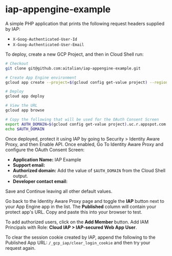 # iap-appengine-example

A simple PHP application that prints the following request headers supplied by IAP:

 * `X-Goog-Authenticated-User-Id`
 * `X-Goog-Authenticated-User-Email`
 
To deploy, create a new GCP Project, and then in Cloud Shell run:

```sh
# Checkout
git clone git@github.com:aitalian/iap-appengine-example.git

# Create App Engine environment
gcloud app create --project=$(gcloud config get-value project) --region=us-central

# Deploy
gcloud app deploy

# View the URL
gcloud app browse

# Copy the following that will be used for the OAuth Consent Screen
export AUTH_DOMAIN=$(gcloud config get-value project).uc.r.appspot.com
echo $AUTH_DOMAIN
```

Once deployed, protect it using IAP by going to Security > Identity Aware Proxy, and then Enable API. Once enabled, Go To Identity Aware Proxy and configure the OAuth Consent Screen:

 * **Application Name:** IAP Example
 * **Support email:** <enter your email>
 * **Authorized domain:** Add the value of `$AUTH_DOMAIN` from the Cloud Shell output.
 * **Developer contact email:** <enter your email>

Save and Continue leaving all other default values.

Go back to the Identity Aware Proxy page and toggle the **IAP** button next to your App Engine app in the list. The **Published** column will contain your protect app's URL. Copy and paste this into your browser to test.

To add authorized users, click on the **Add Member** button. Add IAM Principals with Role: **Cloud IAP > IAP-secured Web App User**.

To clear the session cookie created by IAP, append the following to the Published App URL: `/_gcp_iap/clear_login_cookie` and then try your request again.


